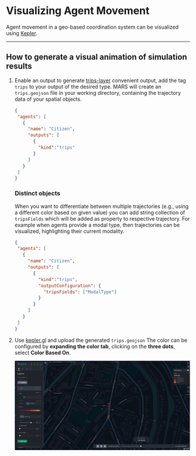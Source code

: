 # Visualizing Agent Movement

Agent movement in a geo-based coordination system can be visualized using [Kepler](https://kepler.gl).

___

## How to generate a visual animation of simulation results

1. Enable an output to generate [trips-layer](https://deck.gl/examples/trips-layer/) convenient output, add the tag `trips` to your output of the desired type. MARS will create an `trips.geojson` file in your working directory, containing the trajectory data of your spatial objects.
   
   ```json
   {
    "agents": [
      {
        "name": "Citizen",
        "outputs": [
          {
            "kind":"trips"
          }
        ]
      }
    ]
   }
   ```
   
   ### Distinct objects 
   When you want to differentiate between multiple trajectories (e.g., using a different color based on given value) you can add string collection of `tripsFields` which will be added as property to respective trajectory. For example when agents provide a modal type, then trajectories can be visualized, highlighting their current modality.
   ```json
   {
    "agents": [
      {
        "name": "Citizen",
        "outputs": [
          {
            "kind":"trips",
            "outputConfiguration": {
              "tripsFields": ["ModalType"]
            }
          }
        ]
      }
    ]
   }
   ```
      

2. Use [kepler.gl](https://kepler.gl) and upload the generated `trips.geojson` The color can be configured by **expanding the color tab**, clicking on the **three dots**, select **Color Based On**.

   ![Kepler visualization of trips](kepler_trips_vis.png)